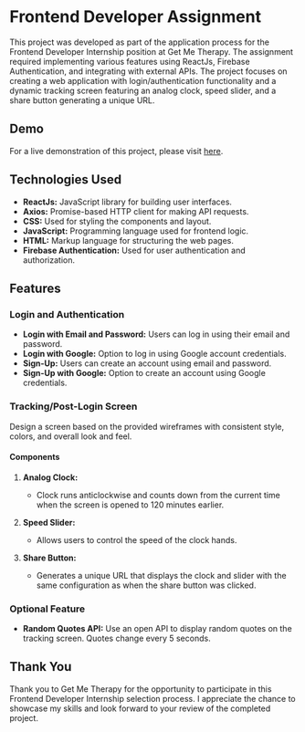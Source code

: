 # Frontend Developer Assignment

This project was developed as part of the application process for the Frontend Developer Internship position at Get Me Therapy. The assignment required implementing various features using ReactJs, Firebase Authentication, and integrating with external APIs. The project focuses on creating a web application with login/authentication functionality and a dynamic tracking screen featuring an analog clock, speed slider, and a share button generating a unique URL.

## Demo

For a live demonstration of this project, please visit [here](xyz).

## Technologies Used

- **ReactJs:** JavaScript library for building user interfaces.
- **Axios:** Promise-based HTTP client for making API requests.
- **CSS:** Used for styling the components and layout.
- **JavaScript:** Programming language used for frontend logic.
- **HTML:** Markup language for structuring the web pages.
- **Firebase Authentication:** Used for user authentication and authorization.

## Features

### Login and Authentication

- **Login with Email and Password:** Users can log in using their email and password.
- **Login with Google:** Option to log in using Google account credentials.
- **Sign-Up:** Users can create an account using email and password.
- **Sign-Up with Google:** Option to create an account using Google credentials.

### Tracking/Post-Login Screen

Design a screen based on the provided wireframes with consistent style, colors, and overall look and feel.

#### Components

1. **Analog Clock:**
   - Clock runs anticlockwise and counts down from the current time when the screen is opened to 120 minutes earlier.
2. **Speed Slider:**

   - Allows users to control the speed of the clock hands.

3. **Share Button:**
   - Generates a unique URL that displays the clock and slider with the same configuration as when the share button was clicked.

### Optional Feature

- **Random Quotes API:** Use an open API to display random quotes on the tracking screen. Quotes change every 5 seconds.

## Thank You

Thank you to Get Me Therapy for the opportunity to participate in this Frontend Developer Internship selection process. I appreciate the chance to showcase my skills and look forward to your review of the completed project.
